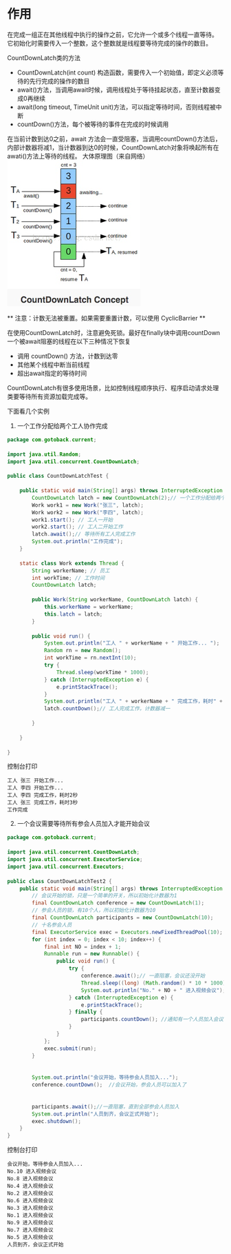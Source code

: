 # 作用
在完成一组正在其他线程中执行的操作之前，它允许一个或多个线程一直等待。
它初始化时需要传入一个整数，这个整数就是线程要等待完成的操作的数目。

CountDownLatch类的方法
+ CountDownLatch(int count) 构造函数，需要传入一个初始值，即定义必须等待的先行完成的操作的数目
+ await()方法，当调用await时候，调用线程处于等待挂起状态，直至计数器变成0再继续
+ await(long timeout, TimeUnit unit)方法，可以指定等待时间，否则线程被中断
+ countDown()方法，每个被等待的事件在完成的时候调用

在当前计数到达0之前，await 方法会一直受阻塞，当调用countDown()方法后，内部计数器将减1，当计数器到达0的时候，CountDownLatch对象将唤起所有在awati()方法上等待的线程。
大体原理图（来自网络）
![](/chapter3/CountDownLatch-1.png)

** 注意：计数无法被重置。如果需要重置计数，可以使用 CyclicBarrier **

在使用CountDownLatch时，注意避免死锁。最好在finally块中调用countDown
一个被await阻塞的线程在以下三种情况下恢复
+ 调用 countDown() 方法，计数到达零
+ 其他某个线程中断当前线程
+ 超出await指定的等待时间

CountDownLatch有很多使用场景，比如控制线程顺序执行、程序启动请求处理类要等待所有资源加载完成等。

下面看几个实例
1. 一个工作分配给两个工人协作完成
```java
package com.gotoback.current;

import java.util.Random;
import java.util.concurrent.CountDownLatch;

public class CountDownLatchTest {

	public static void main(String[] args) throws InterruptedException {
		CountDownLatch latch = new CountDownLatch(2);// 一个工作分配给两个工人协作完成
		Work work1 = new Work("张三", latch);
		Work work2 = new Work("李四", latch);
		work1.start(); // 工人一开始
		work2.start(); // 工人二开始工作
		latch.await();// 等待所有工人完成工作
		System.out.println("工作完成");
	}

	static class Work extends Thread {
		String workerName; // 员工
		int workTime; // 工作时间
		CountDownLatch latch;

		public Work(String workerName, CountDownLatch latch) {
			this.workerName = workerName;
			this.latch = latch;
		}

		public void run() {
			System.out.println("工人 " + workerName + " 开始工作... ");
			Random rn = new Random();
			int workTime = rn.nextInt(10);
			try {
				Thread.sleep(workTime * 1000);
			} catch (InterruptedException e) {
				e.printStackTrace();
			}
			System.out.println("工人 " + workerName + " 完成工作，耗时" + workTime + "秒");
			latch.countDown();// 工人完成工作，计数器减一

		}

	}

}

```
控制台打印
```plain
工人 张三 开始工作... 
工人 李四 开始工作... 
工人 李四 完成工作，耗时2秒
工人 张三 完成工作，耗时3秒
工作完成

```
2. 一个会议需要等待所有参会人员加入才能开始会议
```java
package com.gotoback.current;

import java.util.concurrent.CountDownLatch;
import java.util.concurrent.ExecutorService;
import java.util.concurrent.Executors;

public class CountDownLatchTest2 {
	public static void main(String[] args) throws InterruptedException {
		// 会议开始的锁，只是一个简单的开关，所以初始化计数器为1
		final CountDownLatch conference = new CountDownLatch(1);
		// 参会人员的锁，有10个人，所以初始化计数器为10
		final CountDownLatch participants = new CountDownLatch(10);
		// 十名参会人员
		final ExecutorService exec = Executors.newFixedThreadPool(10);
		for (int index = 0; index < 10; index++) {
			final int NO = index + 1;
			Runnable run = new Runnable() {
				public void run() {
					try {
						conference.await();// 一直阻塞，会议还没开始
						Thread.sleep((long) (Math.random() * 10 * 1000));
						System.out.println("No." + NO + " 进入视频会议");
					} catch (InterruptedException e) {
						e.printStackTrace();
					} finally {
						participants.countDown(); //通知有一个人员加入会议
					}
				}
			};
			exec.submit(run);
		}
		
		
		System.out.println("会议开始，等待参会人员加入...");
		conference.countDown();  //会议开始，参会人员可以加入了
		
		
		participants.await();//一直阻塞，直到全部参会人员加入
		System.out.println("人员到齐，会议正式开始");
		exec.shutdown();
	}
}

```
控制台打印
```plain
会议开始，等待参会人员加入...
No.10 进入视频会议
No.8 进入视频会议
No.4 进入视频会议
No.2 进入视频会议
No.6 进入视频会议
No.3 进入视频会议
No.1 进入视频会议
No.9 进入视频会议
No.7 进入视频会议
No.5 进入视频会议
人员到齐，会议正式开始

```

